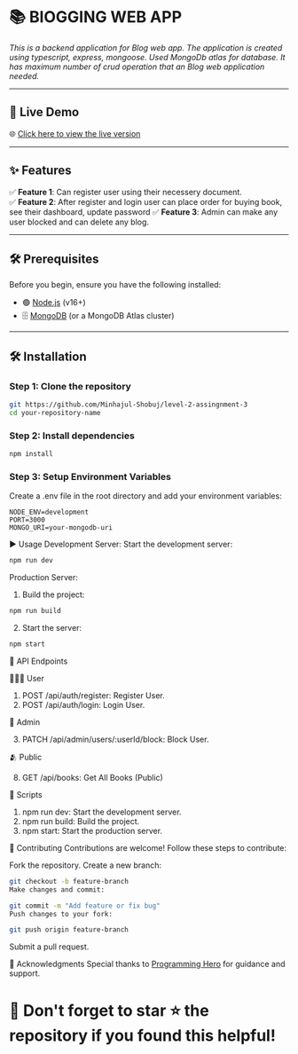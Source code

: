 # 📚 BlOGGING WEB APP

_This is a backend application for Blog web app. The application is created using typescript, express, mongoose. Used MongoDb atlas for database. It has maximum number of crud operation that an Blog web application needed._

---

## 🚀 Live Demo

🌐 [Click here to view the live version](https://assignment-3-six-psi.vercel.app/)

---

## ✨ Features

✅ **Feature 1**: Can register user using their necessery document.  
✅ **Feature 2**: After register and login user can place order for buying book, see their dashboard, update password
✅ **Feature 3**: Admin can make any user blocked and can delete any blog.

---

## 🛠️ Prerequisites

Before you begin, ensure you have the following installed:

- 🟢 [Node.js](https://nodejs.org/) (v16+)
- 🗄️ [MongoDB](https://www.mongodb.com/) (or a MongoDB Atlas cluster)

---

## 🛠️ Installation

### Step 1: Clone the repository

```bash
git https://github.com/Minhajul-Shobuj/level-2-assingnment-3
cd your-repository-name

```

### Step 2: Install dependencies

```bash
npm install

```

### Step 3: Setup Environment Variables

Create a .env file in the root directory and add your environment variables:

```
NODE_ENV=development
PORT=3000
MONGO_URI=your-mongodb-uri

```

▶️ Usage
Development Server:
Start the development server:

```bash
npm run dev
```

Production Server:

1. Build the project:

```bash
npm run build
```

2. Start the server:

```bash
npm start
```

📖 API Endpoints

👨🏻‍💼 User

1. POST /api/auth/register: Register User.
2. POST /api/auth/login: Login User.

👮 Admin

3. PATCH /api/admin/users/:userId/block: Block User.

🫂 Public

8. GET /api/books: Get All Books (Public)

🔧 Scripts

1. npm run dev: Start the development server.
2. npm run build: Build the project.
3. npm start: Start the production server.

🤝 Contributing
Contributions are welcome! Follow these steps to contribute:

Fork the repository.
Create a new branch:

```bash
git checkout -b feature-branch
Make changes and commit:
```

```bash
git commit -m "Add feature or fix bug"
Push changes to your fork:
```

```bash
git push origin feature-branch
```

Submit a pull request.

🙏 Acknowledgments
Special thanks to [Programming Hero](https://github.com/ProgrammingHero1) for guidance and support.

<H1>🌟 Don't forget to star ⭐ the repository if you found this helpful!</H1>
